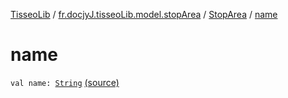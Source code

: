 [TisseoLib](../../index.md) / [fr.docjyJ.tisseoLib.model.stopArea](../index.md) / [StopArea](index.md) / [name](./name.md)

# name

`val name: `[`String`](https://kotlinlang.org/api/latest/jvm/stdlib/kotlin/-string/index.html) [(source)](https://github.com/docjyJ/TisseoLib/tree/master/src/main/kotlin/fr/docjyJ/tisseoLib/model/stopArea/StopArea.kt#L18)
